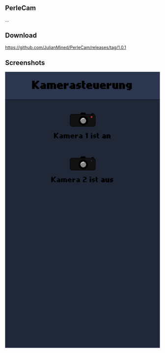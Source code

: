 ## PerleCam ##
...

## Download ##
https://github.com/JulianMined/PerleCam/releases/tag/1.0.1

## Screenshots ##
![alt text](screenshots/1.png)
